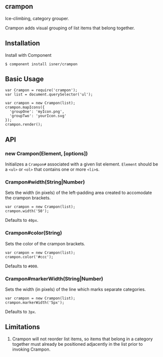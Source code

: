 ## crampon
Ice-climbing, category grouper.

Crampon adds visual grouping of list items that belong
together.

## Installation

Install with Component
```
$ component install isner/crampon
```

## Basic Usage

```
var Crampon = require('crampon');
var list = document.querySelector('ul');

var crampon = new Crampon(list);
crampon.mapIcons({
  'groupOne': 'myIcon.png',
  'groupTwo': 'yourIcon.svg'
});
crampon.render();
```

## API

### new Crampon(Element, [options])
Initializes a `Crampon#` associated with a given
list element. `Element` should be a `<ul>` or `<ol>`
that contains one or more `<li>`s.

### Crampon#width(String|Number)
Sets the width (in pixels) of the left-padding area
created to accomodate the crampon brackets.
```
var crampon = new Crampon(list);
crampon.width('50');
```
Defaults to `40px`.

### Crampon#color(String)
Sets the color of the crampon brackets.
```
var crampon = new Crampon(list);
crampon.color('#ccc');
```
Defaults to `#000`.

### Crampon#markerWidth(String|Number)
Sets the width (in pixels) of the line which marks
separate categories.
```
var crampon = new Crampon(list);
crampon.markerWidth('5px');
```
Defaults to `3px`.

## Limitations
1. Crampon will not reorder list items, so items that
belong in a category together must already be
positioned adjacently in the list prior to invoking
Crampon.
